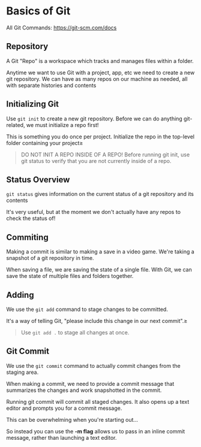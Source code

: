 # Basics of Git

All Git Commands: https://git-scm.com/docs

## **Repository**

A Git "Repo" is a workspace which tracks and manages files within a folder.

Anytime we want to use Git with a project, app, etc we need to create a new git repository. We can have as many repos on our machine as needed, all with separate histories and contents

## **Initializing Git**

Use `git init` to create a new git repository. Before we can do anything git-related, we must initialize a repo first!

This is something you do once per project. Initialize the repo in the top-level folder containing your project≥

> DO NOT INIT A REPO INSIDE OF A REPO! Before running git init, use git status to verify that you are not currently inside of a repo.

## **Status Overview**

`git status` gives information on the current status of a git repository and its contents

It's very useful, but at the moment we don't actually have any repos to check the status of!

## **Commiting**

Making a commit is similar to making a save in a video game. We're taking a snapshot of a git repository in time.

When saving a file, we are saving the state of a single file. With Git, we can save the state of multiple files and folders together.

## **Adding**

We use the `git add` command to stage changes to be committed.

It's a way of telling Git, "please include this change in our next commit".≥

> Use `git add .` to stage all changes at once.

## **Git Commit**

We use the `git commit` command to actually commit changes from the staging area.

When making a commit, we need to provide a commit message that summarizes the changes and work snapshotted in the commit.

Running git commit will commit all staged changes. It also opens up a text editor and prompts you for a commit message.

This can be overwhelming when you're starting out...

So instead you can use the **-m flag** allows us to pass in an inline commit message, rather than launching a text editor.
